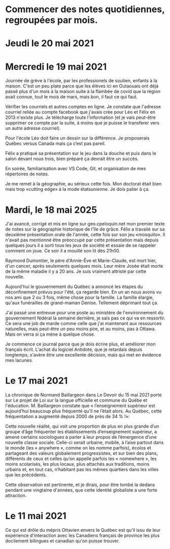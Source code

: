 # Commencer des notes quotidiennes, regroupées par mois. 

# Jeudi le 20 mai 2021


# Mercredi le 19 mai 2021

Journée de grève à l'école, par les professionels de soutien, enfants à la maison. C'est un peu plate parce que les élèves ici en Outaouais ont déjà passé plus d'un mois à la maison suite à la flambée de covid que la région avait connue, tout le mois de mars, mais bon, il faut ce qui faut. 

Vérifier les courriels et autres comptes en ligne. Je constate que l'adresse courriel reliée au compte facebook que j'avais crée pour Léo et Félix en 2013 n'existe plus. Je télécharge toute l'information (et je vais peut-être supprimer ce compte par la suite, à moins que je puisse le transferer vers un autre adresse courriel).  

Pour l'école Léo doit faire un dessin sur la différence. Je proposerais Québec versus Canada mais ça c’est pas pareil.  

Félix a pratiqué sa présentation sur le jeu dans la douche et puis dans le salon devant nous trois, bien préparé ça devrait être un succès. 

En soirée, familiarisation avec VS Code, Git, et organisation de mes répertoires de notes. 

Je me remet à la géographie, au sérieux cette fois. Mon doctorat était bien mais trop «cutting edge» à la mode étatsunienne. Je dois palier à ça.


# Mardi, le 18 mai 2025

J'ai avancé, corrigé et mis en ligne sur geo.cpeloquin.net mon premier texte de notes sur la géographie historique de l'île de grâce. 
Félix a travailé sur sa deuxième présentation orale de l'année, cette fois sur son jeu «mosquito». Il n'avait pas mentionné être préoccupé par cette présentation mais depuis quelques jours il a sorti tous les jeux de société et essaie de se rappeler comment on joue. Ce soir il a mouillé son lit dès 21h00.  

Raymond Dumontier, le père d'Annie-Êve et Marie-Claude, est mort hier, d'un cancer, après seulements quelques mois. Leur mère Josée était morte de la même maladie il y a 20 ans. Je suis vraiment attristé par cette nouvelle.  

Aujourd'hui le gouvernement du Québec a annoncé les étapes du déconfinement prévus pour l'été, ça regarde bien. En un an nous avons vu nos ami que 2 ou 3 fois, même chose pour la famille. La famille élargie, qu'aux funérailles de grand-maman Denise. Tellement déprimant tout ça.  

J'ai passé une entrevue pour une poste au ministère de l'environnement du gouvernement fédéral la semaine dernière, je sais pas ce qui va en ressortir. Ce sera une job de marde comme celle que j'ai maintenant aux ressources naturelles, mais peut-être un peu moins pire, et au moins, pas à Ottawa. Mais on verra si ça mène à quelque chose.  

Je commence ce journal parce que je dois écrire plus, et améliorer mon français écrit. L'achat du logiciel Antidote, que je retardais depuis longtemps, s'avère être une excellente décision, mais qui met en évidence mes lacunes.  

# Le 17 mai 2021

La chronique de Normand Baillargeon dans Le Devoir du 15 mai 2021 porte sur Le projet de Loi sur la langue officielle et commune du Québe et l'éducation. M. Baillargeon constate que « l’enseignement supérieur est aujourd’hui beaucoup plus fréquenté qu’il ne l’était alors. Au Québec, cette fréquentation a augmenté depuis 2000 de près de 34 % !»:

Cette nouvelle réalité, qui voit une proportion de plus en plus grande d’un groupe d’âge fréquenter les établissements d’enseignement supérieur, a amené certains sociologues à parler à leur propos de l’émergence d’une nouvelle classe sociale. Celle-ci serait urbaine, mobile, à l’aise partout dans le monde (les « anywhere », comme on les nomme parfois), écolos et partageant des valeurs globalement progressistes, et sur bien des plans, différents de ceux et celles qu’on appelle parfois les « nomewhere », les moins scolarisés, les plus locaux, plus attachés aux traditions, moins urbains et, en tout cas, n’habitant pas les mêmes quartiers dans les villes que les précédents.

Cette observation est pertinente, et je dirais, pour être tombé la dedans pendant une vingtaine d'années, que cette identité globaliste a une forte attraction. 


# Le 11 mai 2021

Ce qui est drôle du mépris Ottavien envers le Québec est qu'il issu de leur expérience d'interaction avec les Canadiens français de province les plus docilement bilingues et canadian qu'on puisse trouver.

